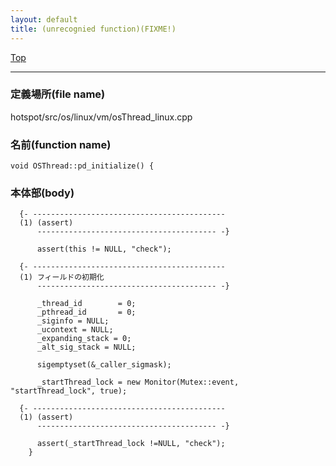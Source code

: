 ```yaml
---
layout: default
title: (unrecognied function)(FIXME!)
---
```

[Top](../index.html)

--- 
### 定義場所(file name)
hotspot/src/os/linux/vm/osThread_linux.cpp

### 名前(function name)
```
void OSThread::pd_initialize() {
```

### 本体部(body)
```
  {- -------------------------------------------
  (1) (assert)
      ---------------------------------------- -}

	  assert(this != NULL, "check");

  {- -------------------------------------------
  (1) フィールドの初期化
      ---------------------------------------- -}

	  _thread_id        = 0;
	  _pthread_id       = 0;
	  _siginfo = NULL;
	  _ucontext = NULL;
	  _expanding_stack = 0;
	  _alt_sig_stack = NULL;
	
	  sigemptyset(&_caller_sigmask);
	
	  _startThread_lock = new Monitor(Mutex::event, "startThread_lock", true);

  {- -------------------------------------------
  (1) (assert)
      ---------------------------------------- -}

	  assert(_startThread_lock !=NULL, "check");
	}
	
```


